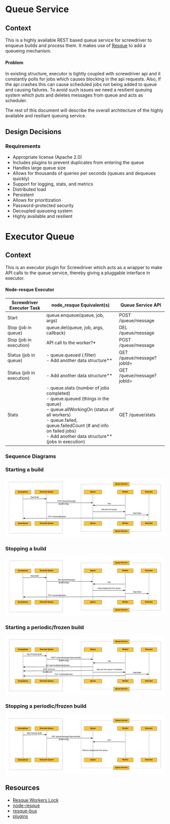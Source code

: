 # Queue Service

## Context

This is a highly available REST based queue service for screwdriver to enqueue builds and process them.
It makes use of [Resque][node-resque-URL] to add a queueing mechanism.

#### Problem

In existing structure, executor is tightly coupled with screwdriver api and it constantly polls for
jobs which causes blocking in the api requests. Also, if the api crashes this can cause scheduled jobs
not being added to queue and causing failures. To avoid such issues we need a resilient queuing system which puts and deletes messages from queue and acts as scheduler. 

The rest of this document will describe the overall architecture of the highly available and resiliant queuing service.

## Design Decisions

### Requirements

* Appropriate license (Apache 2.0)
* Includes plugins to prevent duplicates from entering the queue
* Handles large queue size
* Allows for thousands of queries per seconds (queues and dequeues quickly)
* Support for logging, stats, and metrics
* Distributed load
* Persistent
* Allows for prioritization
* Password-protected security
* Decoupled queueing system
* Highly available and resilient

# Executor Queue

## Context

This is an executor plugin for Screwdriver which acts as a wrapper to make API calls
to the queue service, thereby giving a pluggable interface in executor.


#### Node-resque Executor

| Screwdriver Executor Task | node_resque Equivalent(s) | Queue Service API
| ------------------------- |---------------------------|--------------------------------------
| Start                     | queue.enqueue(queue, job, args) | POST /queue/message
| Stop (job in queue)       | queue.del(queue, job, args, callback) | DEL /queue/message
| Stop (job in execution)   | API call to the worker?* | POST /queue/message
| Status (job in queue)     | - queue.queued (.filter) </br> - Add another data structure** | GET /queue/message?jobId=
| Status (job in execution) | - Add another data structure** | GET /queue/message?jobId=
| Stats                     | - queue.stats (number of jobs completed) </br> - queue.queued (things in the queue) </br> - queue.allWorkingOn (status of all workers) </br> - queue.failed, queue.failedCount (# and info on failed jobs) </br> - Add another data structure** (jobs in execution) | GET /queue/stats

### Sequence Diagrams

### Starting a build
![](./diagrams/executor-queue-service-start-sequence.png)

### Stopping a build
![](./diagrams/executor-queue-service-stop-sequence.png)


### Starting a periodic/frozen build
![](./diagrams/executor-queue-service-startPeriodic-sequence.png)

### Stopping a periodic/frozen build
![](./diagrams/executor-queue-service-stopPeriodic-sequence.png)

## Resources
* [Resque Workers Lock](https://github.com/bartolsthoorn/resque-workers-lock)
* [node-resque][node-resque-URL]
* [resque-bus][resque-bus-URL]
* [plugins][node-resque-plugins-URL]

[node-resque-URL]: https://github.com/taskrabbit/node-resque
[node-resque-plugins-URL]: https://github.com/taskrabbit/node-resque#plugins
[resque-URL]: https://github.com/resque/resque
[resque-bus-URL]: https://github.com/queue-bus/resque-bus